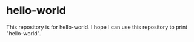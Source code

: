 # hello-world
This repository is for hello-world. I hope I can use this repository to print "hello-world". 

